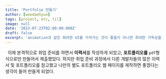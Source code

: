 ```yaml
---
title: 'Portfolio 만들기'
author: [woodaehyun]
tags: [project, etc, til]
image: null
date: '2023-07-23T02:00:00.000Z'
draft: false
excerpt: 'animation과 같은 화려한 UI를 가져가는 것이 좋을지 아니면 최대한 가독성을 좋게 만들지를 고민했으나 기존의 유명한 IT회사들의 사이트를 참고하여 가독성을 높이고 그 내부에서 다양한 형태의 UI를 구성하는 것을 목표로 했다.'
---
```


&nbsp;&nbsp;이제 본격적으로 취업 준비를 하면서 **이력서**를 작성하게 되었고, **포트폴리오를** `pdf`형식으로만 만들어서 제출했었다. 하지만 취업 준비 과정에서 다른 개발자들의 많은 이력서 및 포트폴리오를 참고했고 나만의 별도 포트폴리오 웹 페이지를 제작하면 좋겠다는 생각이 들어 만들게 되었다.
